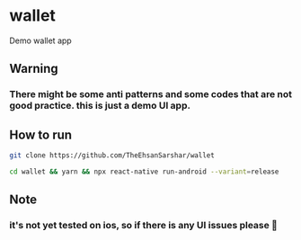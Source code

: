 # wallet
Demo wallet app
## Warning
### There might be some anti patterns and some codes that are not good practice. this is just a demo UI app.

## How to run
```bash 
git clone https://github.com/TheEhsanSarshar/wallet
```

```bash
cd wallet && yarn && npx react-native run-android --variant=release
```

## Note
### it's not yet tested on ios, so if there is any UI issues please 🙈
